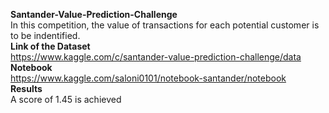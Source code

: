 <b>Santander-Value-Prediction-Challenge</b> <br>
 In this competition, the value of transactions for each potential customer is to be indentified. <br>
 <b> Link of the Dataset</b><br>
 https://www.kaggle.com/c/santander-value-prediction-challenge/data <br>
 <b> Notebook</b><br>
 https://www.kaggle.com/saloni0101/notebook-santander/notebook <br>
 <b>Results</b><br>
 A score of 1.45 is achieved
 
 
